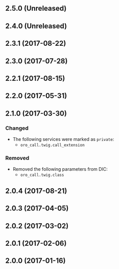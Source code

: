 ## 2.5.0 (Unreleased)
## 2.4.0 (Unreleased)
## 2.3.1 (2017-08-22)
## 2.3.0 (2017-07-28)
## 2.2.1 (2017-08-15)
## 2.2.0 (2017-05-31)
## 2.1.0 (2017-03-30)
### Changed
- The following services were marked as `private`:
    - `oro_call.twig.call_extension`
### Removed
- Removed the following parameters from DIC:
    - `oro_call.twig.class`
## 2.0.4 (2017-08-21)
## 2.0.3 (2017-04-05)
## 2.0.2 (2017-03-02)
## 2.0.1 (2017-02-06)
## 2.0.0 (2017-01-16)